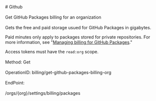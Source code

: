 <br>#     Github</br>
<br>Get GitHub Packages billing for an organization</br>
<br>Gets the free and paid storage usued for GitHub Packages in gigabytes.

Paid minutes only apply to packages stored for private repositories. For more information, see "[Managing billing for GitHub Packages](https://help.github.com/github/setting-up-and-managing-billing-and-payments-on-github/managing-billing-for-github-packages)."

Access tokens must have the `read:org` scope.</br>
<br>Method: Get</br>
<br>OperationID: billing/get-github-packages-billing-org</br>
<br>EndPoint:</br>
<br>/orgs/{org}/settings/billing/packages</br>
